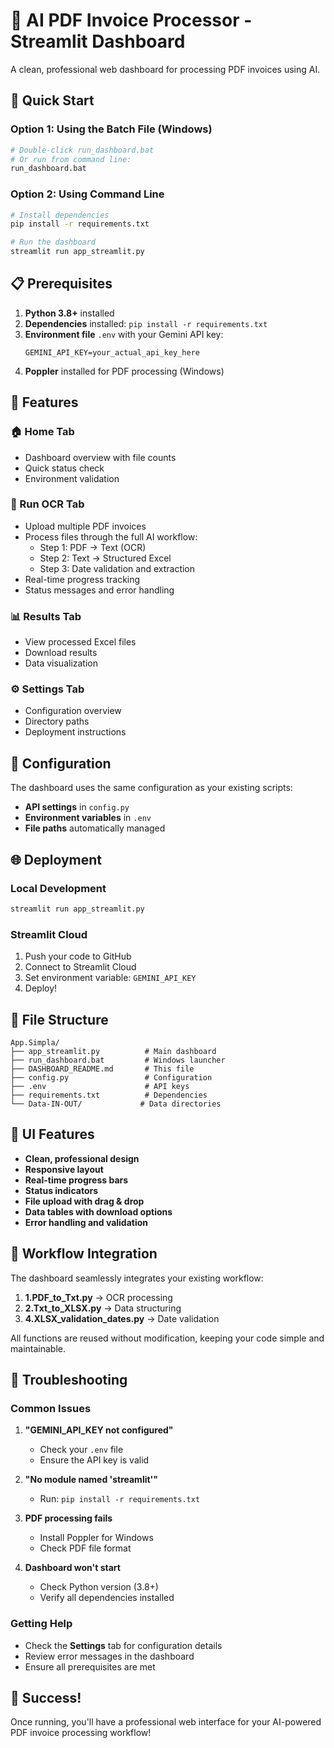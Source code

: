 # 🤖 AI PDF Invoice Processor - Streamlit Dashboard

A clean, professional web dashboard for processing PDF invoices using AI.

## 🚀 Quick Start

### Option 1: Using the Batch File (Windows)
```bash
# Double-click run_dashboard.bat
# Or run from command line:
run_dashboard.bat
```

### Option 2: Using Command Line
```bash
# Install dependencies
pip install -r requirements.txt

# Run the dashboard
streamlit run app_streamlit.py
```

## 📋 Prerequisites

1. **Python 3.8+** installed
2. **Dependencies** installed: `pip install -r requirements.txt`
3. **Environment file** `.env` with your Gemini API key:
   ```
   GEMINI_API_KEY=your_actual_api_key_here
   ```
4. **Poppler** installed for PDF processing (Windows)

## 🎯 Features

### 🏠 Home Tab
- Dashboard overview with file counts
- Quick status check
- Environment validation

### 📄 Run OCR Tab
- Upload multiple PDF invoices
- Process files through the full AI workflow:
  - Step 1: PDF → Text (OCR)
  - Step 2: Text → Structured Excel
  - Step 3: Date validation and extraction
- Real-time progress tracking
- Status messages and error handling

### 📊 Results Tab
- View processed Excel files
- Download results
- Data visualization

### ⚙️ Settings Tab
- Configuration overview
- Directory paths
- Deployment instructions

## 🔧 Configuration

The dashboard uses the same configuration as your existing scripts:
- **API settings** in `config.py`
- **Environment variables** in `.env`
- **File paths** automatically managed

## 🌐 Deployment

### Local Development
```bash
streamlit run app_streamlit.py
```

### Streamlit Cloud
1. Push your code to GitHub
2. Connect to Streamlit Cloud
3. Set environment variable: `GEMINI_API_KEY`
4. Deploy!

## 📁 File Structure
```
App.Simpla/
├── app_streamlit.py          # Main dashboard
├── run_dashboard.bat         # Windows launcher
├── DASHBOARD_README.md       # This file
├── config.py                 # Configuration
├── .env                      # API keys
├── requirements.txt          # Dependencies
└── Data-IN-OUT/             # Data directories
```

## 🎨 UI Features

- **Clean, professional design**
- **Responsive layout**
- **Real-time progress bars**
- **Status indicators**
- **File upload with drag & drop**
- **Data tables with download options**
- **Error handling and validation**

## 🔄 Workflow Integration

The dashboard seamlessly integrates your existing workflow:
1. **1.PDF_to_Txt.py** → OCR processing
2. **2.Txt_to_XLSX.py** → Data structuring
3. **4.XLSX_validation_dates.py** → Date validation

All functions are reused without modification, keeping your code simple and maintainable.

## 🚨 Troubleshooting

### Common Issues
1. **"GEMINI_API_KEY not configured"**
   - Check your `.env` file
   - Ensure the API key is valid

2. **"No module named 'streamlit'"**
   - Run: `pip install -r requirements.txt`

3. **PDF processing fails**
   - Install Poppler for Windows
   - Check PDF file format

4. **Dashboard won't start**
   - Check Python version (3.8+)
   - Verify all dependencies installed

### Getting Help
- Check the **Settings** tab for configuration details
- Review error messages in the dashboard
- Ensure all prerequisites are met

## 🎉 Success!

Once running, you'll have a professional web interface for your AI-powered PDF invoice processing workflow!
